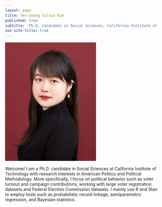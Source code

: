 ```yaml
---
layout: page
title: Seo-young Silvia Kim
published: true
subtitle: 'Ph.D. Candidate in Social Sciences, California Institute of Technology'
use-site-title: true
---
```


<div class="img">
  <img width="300" style = "margin: 0;" src="./img/profile-19Dec01-cropped.jpg" id = "profile">
</div>

Welcome! I am a Ph.D. candidate in Social Sciences at California Institute of Technology with research interests in American Politics and Political Methodology. More specifically, I focus on political behavior such as voter turnout and campaign contributions, working with large voter registration datasets and Federal Election Commission datasets. I mainly use R and Stan to employ tools such as probabilistic record linkage, semiparametric regression, and Bayesian statistics.
